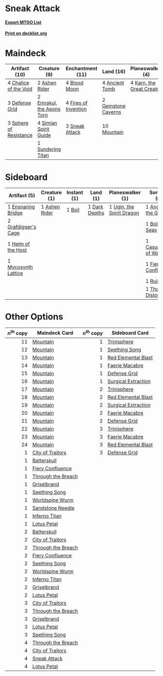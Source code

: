 # Sneak Attack

#### [Export MTGO List](../collection/Sneak%20Attack/Sneak%20Attack.txt)
#### [Print on decklist.org](http://decklist.org/?deckmain=4%09Ancient%20Tomb%0A2%09Ashen%20Rider%0A4%09Blood%20Moon%0A4%09Burning%20Wish%0A4%09Chalice%20of%20the%20Void%0A3%09Defense%20Grid%0A2%09Emrakul,%20the%20Aeons%20Torn%0A4%09Fires%20of%20Invention%0A2%09Gemstone%20Caverns%0A4%09Karn,%20the%20Great%20Creator%0A4%09Mastermind's%20Acquisition%0A1%09Mizzium%20Mortars%0A10%09Mountain%0A4%09Simian%20Spirit%20Guide%0A3%09Sneak%20Attack%0A3%09Sphere%20of%20Resistance%0A1%09Sundering%20Titan%0A1%09Sweltering%20Suns&deckside=1%09Anger%20of%20the%20Gods%0A1%09Ashen%20Rider%0A1%09Boil%0A1%09Boiling%20Seas%0A1%09Casualties%20of%20War%0A1%09Dark%20Depths%0A1%09Ensnaring%20Bridge%0A1%09Fiery%20Confluence%0A2%09Grafdigger's%20Cage%0A1%09Helm%20of%20the%20Host%0A1%09Mycosynth%20Lattice%0A1%09Ruination%0A1%09Thought%20Distortion%0A1%09Ugin,%20the%20Spirit%20Dragon)
# Maindeck

|                                         Artifact (10)                                          |                                            Creature (9)                                            |                                       Enchantment (11)                                        |                                          Land (16)                                          |                                          Planeswalker (4)                                          |                                            Sorcery (10)                                             |
|------------------------------------------------------------------------------------------------|----------------------------------------------------------------------------------------------------|-----------------------------------------------------------------------------------------------|---------------------------------------------------------------------------------------------|----------------------------------------------------------------------------------------------------|-----------------------------------------------------------------------------------------------------|
|4 [Chalice of the Void](http://gatherer.wizards.com/Pages/Card/Details.aspx?multiverseid=442211)|2 [Ashen Rider](http://gatherer.wizards.com/Pages/Card/Details.aspx?multiverseid=373689)            |4 [Blood Moon](http://gatherer.wizards.com/Pages/Card/Details.aspx?multiverseid=45386)         |4 [Ancient Tomb](http://gatherer.wizards.com/Pages/Card/Details.aspx?multiverseid=409567)    |4 [Karn, the Great Creator](http://gatherer.wizards.com/Pages/Card/Details.aspx?multiverseid=460928)|4 [Burning Wish](http://gatherer.wizards.com/Pages/Card/Details.aspx?multiverseid=416909)            |
|3 [Defense Grid](http://gatherer.wizards.com/Pages/Card/Details.aspx?multiverseid=45481)        |2 [Emrakul, the Aeons Torn](http://gatherer.wizards.com/Pages/Card/Details.aspx?multiverseid=397905)|4 [Fires of Invention](http://gatherer.wizards.com/Pages/Card/Details.aspx?multiverseid=473087)|2 [Gemstone Caverns](http://gatherer.wizards.com/Pages/Card/Details.aspx?multiverseid=122094)|                                                                                                    |4 [Mastermind's Acquisition](http://gatherer.wizards.com/Pages/Card/Details.aspx?multiverseid=439734)|
|3 [Sphere of Resistance](http://gatherer.wizards.com/Pages/Card/Details.aspx?multiverseid=6160) |4 [Simian Spirit Guide](http://gatherer.wizards.com/Pages/Card/Details.aspx?multiverseid=442137)    |3 [Sneak Attack](http://gatherer.wizards.com/Pages/Card/Details.aspx?multiverseid=413690)      |10 [Mountain](http://gatherer.wizards.com/Pages/Card/Details.aspx?multiverseid=439859)       |                                                                                                    |1 [Mizzium Mortars](http://gatherer.wizards.com/Pages/Card/Details.aspx?multiverseid=405302)         |
|                                                                                                |1 [Sundering Titan](http://gatherer.wizards.com/Pages/Card/Details.aspx?multiverseid=442222)        |                                                                                               |                                                                                             |                                                                                                    |1 [Sweltering Suns](http://gatherer.wizards.com/Pages/Card/Details.aspx?multiverseid=426851)         |


# Sideboard

|                                         Artifact (5)                                         |                                      Creature (1)                                      |                                  Instant (1)                                   |                                        Land (1)                                        |                                          Planeswalker (1)                                          |                                          Sorcery (6)                                          |
|----------------------------------------------------------------------------------------------|----------------------------------------------------------------------------------------|--------------------------------------------------------------------------------|----------------------------------------------------------------------------------------|----------------------------------------------------------------------------------------------------|-----------------------------------------------------------------------------------------------|
|1 [Ensnaring Bridge](http://gatherer.wizards.com/Pages/Card/Details.aspx?multiverseid=15866)  |1 [Ashen Rider](http://gatherer.wizards.com/Pages/Card/Details.aspx?multiverseid=373689)|1 [Boil](http://gatherer.wizards.com/Pages/Card/Details.aspx?multiverseid=14630)|1 [Dark Depths](http://gatherer.wizards.com/Pages/Card/Details.aspx?multiverseid=121155)|1 [Ugin, the Spirit Dragon](http://gatherer.wizards.com/Pages/Card/Details.aspx?multiverseid=391948)|1 [Anger of the Gods](http://gatherer.wizards.com/Pages/Card/Details.aspx?multiverseid=438682) |
|2 [Grafdigger's Cage](http://gatherer.wizards.com/Pages/Card/Details.aspx?multiverseid=278452)|                                                                                        |                                                                                |                                                                                        |                                                                                                    |1 [Boiling Seas](http://gatherer.wizards.com/Pages/Card/Details.aspx?multiverseid=83012)       |
|1 [Helm of the Host](http://gatherer.wizards.com/Pages/Card/Details.aspx?multiverseid=443105) |                                                                                        |                                                                                |                                                                                        |                                                                                                    |1 [Casualties of War](http://gatherer.wizards.com/Pages/Card/Details.aspx?multiverseid=461114) |
|1 [Mycosynth Lattice](http://gatherer.wizards.com/Pages/Card/Details.aspx?multiverseid=446209)|                                                                                        |                                                                                |                                                                                        |                                                                                                    |1 [Fiery Confluence](http://gatherer.wizards.com/Pages/Card/Details.aspx?multiverseid=405230)  |
|                                                                                              |                                                                                        |                                                                                |                                                                                        |                                                                                                    |1 [Ruination](http://gatherer.wizards.com/Pages/Card/Details.aspx?multiverseid=247414)         |
|                                                                                              |                                                                                        |                                                                                |                                                                                        |                                                                                                    |1 [Thought Distortion](http://gatherer.wizards.com/Pages/Card/Details.aspx?multiverseid=466871)|


# Other Options

|*n*<sup>th</sup> copy|                                       Maindeck Card                                        |*n*<sup>th</sup> copy|                                        Sideboard Card                                        |
|--------------------:|--------------------------------------------------------------------------------------------|--------------------:|----------------------------------------------------------------------------------------------|
|                   11|[Mountain](http://gatherer.wizards.com/Pages/Card/Details.aspx?multiverseid=439859)         |                    1|[Trinisphere](http://gatherer.wizards.com/Pages/Card/Details.aspx?multiverseid=43545)         |
|                   12|[Mountain](http://gatherer.wizards.com/Pages/Card/Details.aspx?multiverseid=439859)         |                    1|[Seething Song](http://gatherer.wizards.com/Pages/Card/Details.aspx?multiverseid=83377)       |
|                   13|[Mountain](http://gatherer.wizards.com/Pages/Card/Details.aspx?multiverseid=439859)         |                    1|[Red Elemental Blast](http://gatherer.wizards.com/Pages/Card/Details.aspx?multiverseid=814)   |
|                   14|[Mountain](http://gatherer.wizards.com/Pages/Card/Details.aspx?multiverseid=439859)         |                    1|[Faerie Macabre](http://gatherer.wizards.com/Pages/Card/Details.aspx?multiverseid=201822)     |
|                   15|[Mountain](http://gatherer.wizards.com/Pages/Card/Details.aspx?multiverseid=439859)         |                    1|[Defense Grid](http://gatherer.wizards.com/Pages/Card/Details.aspx?multiverseid=45481)        |
|                   16|[Mountain](http://gatherer.wizards.com/Pages/Card/Details.aspx?multiverseid=439859)         |                    1|[Surgical Extraction](http://gatherer.wizards.com/Pages/Card/Details.aspx?multiverseid=397706)|
|                   17|[Mountain](http://gatherer.wizards.com/Pages/Card/Details.aspx?multiverseid=439859)         |                    2|[Trinisphere](http://gatherer.wizards.com/Pages/Card/Details.aspx?multiverseid=43545)         |
|                   18|[Mountain](http://gatherer.wizards.com/Pages/Card/Details.aspx?multiverseid=439859)         |                    2|[Red Elemental Blast](http://gatherer.wizards.com/Pages/Card/Details.aspx?multiverseid=814)   |
|                   19|[Mountain](http://gatherer.wizards.com/Pages/Card/Details.aspx?multiverseid=439859)         |                    2|[Surgical Extraction](http://gatherer.wizards.com/Pages/Card/Details.aspx?multiverseid=397706)|
|                   20|[Mountain](http://gatherer.wizards.com/Pages/Card/Details.aspx?multiverseid=439859)         |                    2|[Faerie Macabre](http://gatherer.wizards.com/Pages/Card/Details.aspx?multiverseid=201822)     |
|                   21|[Mountain](http://gatherer.wizards.com/Pages/Card/Details.aspx?multiverseid=439859)         |                    2|[Defense Grid](http://gatherer.wizards.com/Pages/Card/Details.aspx?multiverseid=45481)        |
|                   22|[Mountain](http://gatherer.wizards.com/Pages/Card/Details.aspx?multiverseid=439859)         |                    3|[Trinisphere](http://gatherer.wizards.com/Pages/Card/Details.aspx?multiverseid=43545)         |
|                   23|[Mountain](http://gatherer.wizards.com/Pages/Card/Details.aspx?multiverseid=439859)         |                    3|[Faerie Macabre](http://gatherer.wizards.com/Pages/Card/Details.aspx?multiverseid=201822)     |
|                   24|[Mountain](http://gatherer.wizards.com/Pages/Card/Details.aspx?multiverseid=439859)         |                    3|[Red Elemental Blast](http://gatherer.wizards.com/Pages/Card/Details.aspx?multiverseid=814)   |
|                    1|[City of Traitors](http://gatherer.wizards.com/Pages/Card/Details.aspx?multiverseid=6168)   |                    3|[Defense Grid](http://gatherer.wizards.com/Pages/Card/Details.aspx?multiverseid=45481)        |
|                    1|[Batterskull](http://gatherer.wizards.com/Pages/Card/Details.aspx?multiverseid=233055)      |                     |                                                                                              |
|                    1|[Fiery Confluence](http://gatherer.wizards.com/Pages/Card/Details.aspx?multiverseid=405230) |                     |                                                                                              |
|                    1|[Through the Breach](http://gatherer.wizards.com/Pages/Card/Details.aspx?multiverseid=80250)|                     |                                                                                              |
|                    1|[Griselbrand](http://gatherer.wizards.com/Pages/Card/Details.aspx?multiverseid=239995)      |                     |                                                                                              |
|                    1|[Seething Song](http://gatherer.wizards.com/Pages/Card/Details.aspx?multiverseid=83377)     |                     |                                                                                              |
|                    1|[Worldspine Wurm](http://gatherer.wizards.com/Pages/Card/Details.aspx?multiverseid=253575)  |                     |                                                                                              |
|                    1|[Sandstone Needle](http://gatherer.wizards.com/Pages/Card/Details.aspx?multiverseid=19645)  |                     |                                                                                              |
|                    1|[Inferno Titan](http://gatherer.wizards.com/Pages/Card/Details.aspx?multiverseid=376371)    |                     |                                                                                              |
|                    1|[Lotus Petal](http://gatherer.wizards.com/Pages/Card/Details.aspx?multiverseid=420602)      |                     |                                                                                              |
|                    2|[Batterskull](http://gatherer.wizards.com/Pages/Card/Details.aspx?multiverseid=233055)      |                     |                                                                                              |
|                    2|[City of Traitors](http://gatherer.wizards.com/Pages/Card/Details.aspx?multiverseid=6168)   |                     |                                                                                              |
|                    2|[Through the Breach](http://gatherer.wizards.com/Pages/Card/Details.aspx?multiverseid=80250)|                     |                                                                                              |
|                    2|[Fiery Confluence](http://gatherer.wizards.com/Pages/Card/Details.aspx?multiverseid=405230) |                     |                                                                                              |
|                    2|[Seething Song](http://gatherer.wizards.com/Pages/Card/Details.aspx?multiverseid=83377)     |                     |                                                                                              |
|                    2|[Worldspine Wurm](http://gatherer.wizards.com/Pages/Card/Details.aspx?multiverseid=253575)  |                     |                                                                                              |
|                    2|[Inferno Titan](http://gatherer.wizards.com/Pages/Card/Details.aspx?multiverseid=376371)    |                     |                                                                                              |
|                    2|[Griselbrand](http://gatherer.wizards.com/Pages/Card/Details.aspx?multiverseid=239995)      |                     |                                                                                              |
|                    2|[Lotus Petal](http://gatherer.wizards.com/Pages/Card/Details.aspx?multiverseid=420602)      |                     |                                                                                              |
|                    3|[City of Traitors](http://gatherer.wizards.com/Pages/Card/Details.aspx?multiverseid=6168)   |                     |                                                                                              |
|                    3|[Through the Breach](http://gatherer.wizards.com/Pages/Card/Details.aspx?multiverseid=80250)|                     |                                                                                              |
|                    3|[Griselbrand](http://gatherer.wizards.com/Pages/Card/Details.aspx?multiverseid=239995)      |                     |                                                                                              |
|                    3|[Lotus Petal](http://gatherer.wizards.com/Pages/Card/Details.aspx?multiverseid=420602)      |                     |                                                                                              |
|                    3|[Seething Song](http://gatherer.wizards.com/Pages/Card/Details.aspx?multiverseid=83377)     |                     |                                                                                              |
|                    4|[Through the Breach](http://gatherer.wizards.com/Pages/Card/Details.aspx?multiverseid=80250)|                     |                                                                                              |
|                    4|[City of Traitors](http://gatherer.wizards.com/Pages/Card/Details.aspx?multiverseid=6168)   |                     |                                                                                              |
|                    4|[Sneak Attack](http://gatherer.wizards.com/Pages/Card/Details.aspx?multiverseid=413690)     |                     |                                                                                              |
|                    4|[Lotus Petal](http://gatherer.wizards.com/Pages/Card/Details.aspx?multiverseid=420602)      |                     |                                                                                              |

